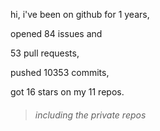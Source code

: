 hi, i've been on github for 1 years,

opened 84 issues and

53 pull requests,

pushed 10353 commits,

got 16 stars on my 11 repos.

> ###### including the private repos
